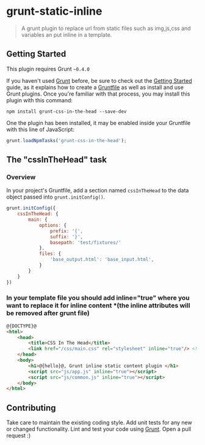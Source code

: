 # grunt-static-inline

> A grunt plugin to replace url from static files such as img,js,css and variables an put inline in a template.

## Getting Started
This plugin requires Grunt `~0.4.0`

If you haven't used [Grunt](http://gruntjs.com/) before, be sure to check out the [Getting Started](http://gruntjs.com/getting-started) guide, as it explains how to create a [Gruntfile](http://gruntjs.com/sample-gruntfile) as well as install and use Grunt plugins. Once you're familiar with that process, you may install this plugin with this command:

```shell
npm install grunt-css-in-the-head --save-dev
```

One the plugin has been installed, it may be enabled inside your Gruntfile with this line of JavaScript:

```js
grunt.loadNpmTasks('grunt-css-in-the-head');
```

## The "cssInTheHead" task

### Overview
In your project's Gruntfile, add a section named `cssInTheHead` to the data object passed into `grunt.initConfig()`.

```js
grunt.initConfig({
	cssInTheHead: {
		main: {
			options: {
				prefix: '{',
				suffix: '}',
				basepath: 'test/fixtures/'
			},
			files: {
				'base_output.html': 'base_input.html',
			}
		}
	}
})
```

### In your template file you should add inline="true" where you want to replace it for inline content *(the inline attributes will be removed after grunt file)
```html
@{DOCTYPE}@
<html>
    <head>
        <title>CSS In The Head</title>
        <link href="/css/main.css" rel="stylesheet" inline="true"/> <!-- absolute url will use basepath option -->
    </head>
    <body>
        <h1>@{hello}@, Grunt inline static content plugin </h1>
        <script src="js/app.js" inline="true"></script>
        <script src="js/common.js" inline="true"></script> 
    </body>
</html>

```


## Contributing
Take care to maintain the existing coding style. 
Add unit tests for any new or changed functionality. 
Lint and test your code using [Grunt](http://gruntjs.com/).
Open a pull request :)
